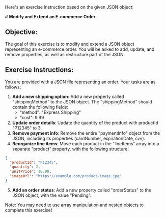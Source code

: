 Here's an exercise instruction based on the given JSON object:

**# Modify and Extend an E-commerce Order**

## **Objective:**
The goal of this exercise is to modify and extend a JSON object representing an e-commerce order. You will be asked to add, update, and remove properties, as well as restructure part of the JSON.

## **Exercise Instructions:**

You are provided with a JSON file representing an order.
Your tasks are as follows:

1. **Add a new shipping option**: Add a new property called "shippingMethod" to the JSON object. The "shippingMethod" should contain the following fields:
	* "method": "Express Shipping"
	* "cost": 9.99
2. **Update order details**: Update the quantity of the product with productId "P12345" to 3.
3. **Remove payment info**: Remove the entire "paymentInfo" object from the JSON, including its properties (cardNumber, expirationDate, cvv).
4. **Reorganize line items**: Move each product in the "lineItems" array into a separate "product" property, with the following structure:
```json
{
  "productId": "P12345",
  "quantity": 2,
  "unitPrice": 10.99,
  "imageUrl": "https://example.com/product-image.jpg"
}
```
5. **Add an order status**: Add a new property called "orderStatus" to the JSON object, with the value "Pending".

Note: You may need to use array manipulation and nested objects to complete this exercise!